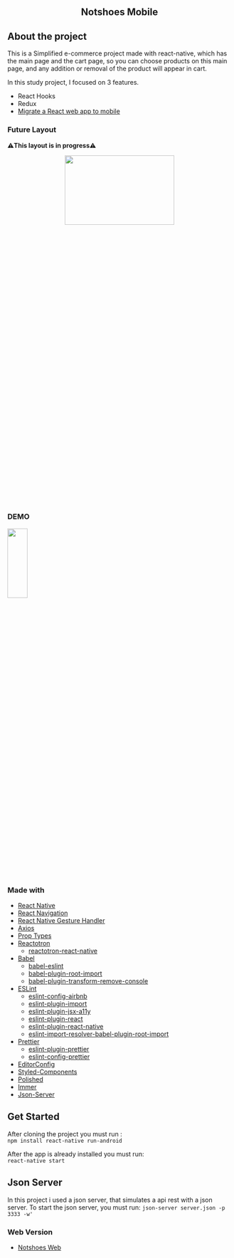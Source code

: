 <br />
<p >
  <h2 align="center">Notshoes Mobile</h2>
</p>

## About the project
This is a Simplified e-commerce project made with react-native, which has the main page and the cart page, so you can choose products
on this main page, and any addition or removal of the product will appear in cart.

In this study project, I focused on 3 features.
* React Hooks
* Redux
* [Migrate a React web app to mobile](https://github.com/Wenderson-P/notshoes)

### Future Layout
⚠️**This layout is in progress**⚠️

<p align="center">
<img src="https://user-images.githubusercontent.com/52503774/81231109-fe3f1680-8fc8-11ea-9943-db734ab5f0f5.png" height="20%" width="70%" align="center"/>
</p>


### DEMO
  <img src="https://user-images.githubusercontent.com/52503774/72623586-2cb6ba00-3924-11ea-8ee7-a60dedac1709.gif" height="20%" width="30%"/>
  
### Made with 

- [React Native](http://facebook.github.io/react-native/) 
- [React Navigation](https://reactnavigation.org/) 
- [React Native Gesture Handler](https://kmagiera.github.io/react-native-gesture-handler/) 
- [Axios](https://github.com/axios/axios) 
- [Prop Types](https://github.com/facebook/prop-types) 
- [Reactotron](https://github.com/infinitered/reactotron) 
  - [reactotron-react-native](https://github.com/infinitered/reactotron/blob/master/docs/quick-start-react-native.md)
- [Babel](https://babeljs.io/)
  - [babel-eslint](https://github.com/babel/babel-eslint) 
  - [babel-plugin-root-import](https://github.com/entwicklerstube/babel-plugin-root-import) 
  - [babel-plugin-transform-remove-console](https://github.com/babel/minify/tree/master/packages/babel-plugin-transform-remove-console) 
- [ESLint](https://eslint.org/) 
  - [eslint-config-airbnb](https://github.com/airbnb/javascript/tree/master/packages/eslint-config-airbnb)
  - [eslint-plugin-import](https://github.com/benmosher/eslint-plugin-import) 
  - [eslint-plugin-jsx-a11y](https://github.com/evcohen/eslint-plugin-jsx-a11y) 
  - [eslint-plugin-react](https://github.com/yannickcr/eslint-plugin-react)
  - [eslint-plugin-react-native](https://github.com/Intellicode/eslint-plugin-react-native)
  - [eslint-import-resolver-babel-plugin-root-import](https://github.com/olalonde/eslint-import-resolver-babel-root-import) 
- [Prettier](https://prettier.io/)
  - [eslint-plugin-prettier](https://github.com/prettier/eslint-plugin-prettier)
  - [eslint-config-prettier](https://github.com/prettier/eslint-config-prettier)
- [EditorConfig](https://editorconfig.org/)
- [Styled-Components](https://github.com/styled-components/styled-components)
- [Polished](https://github.com/styled-components/polished)
- [Immer](https://github.com/immerjs/immer)
- [Json-Server](https://github.com/typicode/json-server)

## Get Started

After cloning the project you must run :
</br>
`npm install
react-native run-android`

After the app is already installed you must run:
</br>
`react-native start`

## Json Server
In this project i used a json server, that simulates a api rest with a json server.
To start the json server, you must run:
`json-server server.json -p 3333 -w'`

### Web Version

* [Notshoes Web](https://github.com/Wenderson-P/notshoes)
